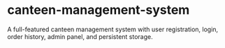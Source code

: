 # canteen-management-system
A full-featured canteen management system with user registration, login, order history, admin panel, and persistent storage.
